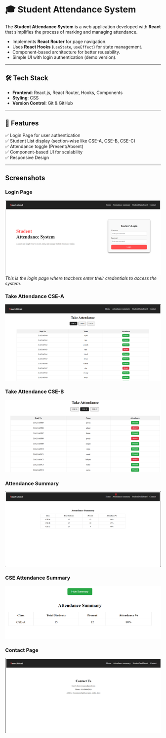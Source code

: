 # 🎓 Student Attendance System  

The **Student Attendance System** is a web application developed with **React** that simplifies the process of marking and managing attendance.  

- Implements **React Router** for page navigation.  
- Uses **React Hooks** (`useState`, `useEffect`) for state management.  
- Component-based architecture for better reusability.  
- Simple UI with login authentication (demo version).  

---

## 🛠️ Tech Stack  
- **Frontend**: React.js, React Router, Hooks, Components  
- **Styling**: CSS  
- **Version Control**: Git & GitHub  

---

## 📂 Features  
✅ Login Page for user authentication  
✅ Student List display (section-wise like CSE-A, CSE-B, CSE-C)  
✅ Attendance toggle (Present/Absent)  
✅ Component-based UI for scalability  
✅ Responsive Design  

---

## Screenshots

### Login Page
![Login Page](screenshorts/LoginPage.png)
*This is the login page where teachers enter their credentials to access the system.*

### Take Attendance CSE-A
![Take Attendance CSE-A](screenshorts/takeAttendancecse-a.png)

### Take Attendance CSE-B
![Take Attendance CSE-B](screenshorts/takeAttendancecse-b.png)

### Attendance Summary
![Attendance Summary](screenshorts/AttendanceSummary.png)

### CSE Attendance Summary
![CSE Attendance Summary](screenshorts/cseAttendanceSummary.png)

### Contact Page
![Contact Page](screenshorts/contact.png)
